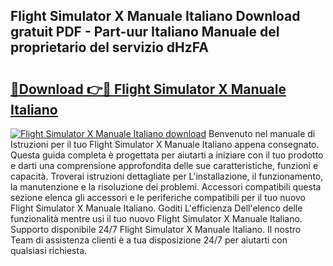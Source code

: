 ## Flight Simulator X Manuale Italiano Download gratuit PDF - Part-uur Italiano Manuale del proprietario del servizio dHzFA

# <h2><a href="http://dfdnwn.blite.top/?on=Flight+Simulator+X+Manuale+Italiano">🔗Download 👉🔴 Flight Simulator X Manuale Italiano</a></h2>

[![Flight Simulator X Manuale Italiano download](https://i.imgur.com/lujVjoI.png)](http://dfdnwn.blite.top/?on=Flight+Simulator+X+Manuale+Italiano)
Benvenuto nel manuale di Istruzioni per il tuo Flight Simulator X Manuale Italiano appena consegnato. Questa guida completa è progettata per aiutarti a iniziare con il tuo prodotto e darti una comprensione approfondita delle sue caratteristiche, funzioni e capacità. Troverai istruzioni dettagliate per L'installazione, il funzionamento, la manutenzione e la risoluzione dei problemi. Accessori compatibili questa sezione elenca gli accessori e le periferiche compatibili per il tuo nuovo Flight Simulator X Manuale Italiano. Goditi L'efficienza Dell'elenco delle funzionalità mentre usi il tuo nuovo Flight Simulator X Manuale Italiano. Supporto disponibile 24/7 Flight Simulator X Manuale Italiano. Il nostro Team di assistenza clienti è a tua disposizione 24/7 per aiutarti con qualsiasi richiesta.
